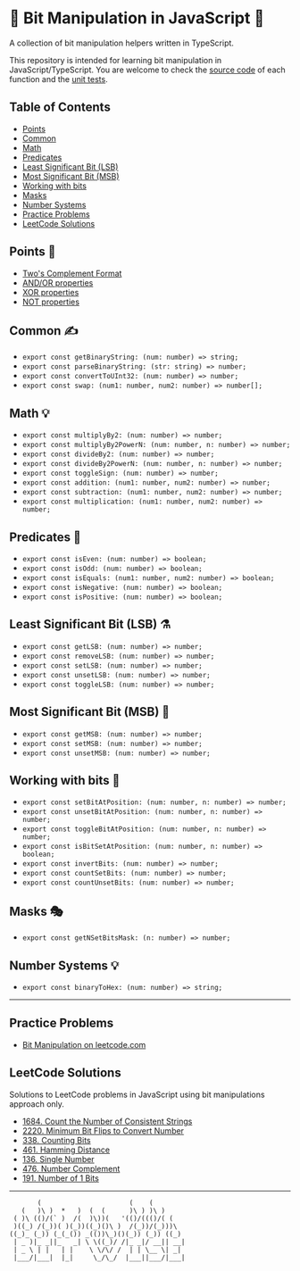 # 🌟 Bit Manipulation in JavaScript 🌟
A collection of bit manipulation helpers written in TypeScript.

This repository is intended for learning bit manipulation in JavaScript/TypeScript.
You are welcome to check the [source code](https://github.com/mzusin/js-bit-manipulation/tree/main/src/core) of each function and the [unit tests](https://github.com/mzusin/js-bit-manipulation/tree/main/test).

## Table of Contents
- [Points](#points-)
- [Common](#common-️)
- [Math](#math-)
- [Predicates](#predicates-)
- [Least Significant Bit (LSB)](#least-significant-bit-lsb-%EF%B8%8F)
- [Most Significant Bit (MSB)](#most-significant-bit-msb-)
- [Working with bits](#working-with-bits-)
- [Masks](#masks-)
- [Number Systems](#number-systems-)
- [Practice Problems](#practice-problems)
- [LeetCode Solutions](#leetcode-solutions)

## Points 📌
- [Two's Complement Format](https://github.com/mzusin/js-bit-manipulation/blob/main/README/Two's%20Complement%20Format.md)
- [AND/OR properties](https://github.com/mzusin/js-bit-manipulation/blob/main/README/AND-OR.md)
- [XOR properties](https://github.com/mzusin/js-bit-manipulation/blob/main/README/XOR.md)
- [NOT properties](https://github.com/mzusin/js-bit-manipulation/blob/main/README/NOT.md)

## Common ✍️
- `export const getBinaryString: (num: number) => string;`
- `export const parseBinaryString: (str: string) => number;`
- `export const convertToUInt32: (num: number) => number;`
- `export const swap: (num1: number, num2: number) => number[];`

## Math 💡
- `export const multiplyBy2: (num: number) => number;`
- `export const multiplyBy2PowerN: (num: number, n: number) => number;`
- `export const divideBy2: (num: number) => number;`
- `export const divideBy2PowerN: (num: number, n: number) => number;`
- `export const toggleSign: (num: number) => number;`
- `export const addition: (num1: number, num2: number) => number;`
- `export const subtraction: (num1: number, num2: number) => number;`
- `export const multiplication: (num1: number, num2: number) => number;`

## Predicates 🔬
- `export const isEven: (num: number) => boolean;`
- `export const isOdd: (num: number) => boolean;`
- `export const isEquals: (num1: number, num2: number) => boolean;`
- `export const isNegative: (num: number) => boolean;`
- `export const isPositive: (num: number) => boolean;`

## Least Significant Bit (LSB) ⚗️
- `export const getLSB: (num: number) => number;`
- `export const removeLSB: (num: number) => number;`
- `export const setLSB: (num: number) => number;`
- `export const unsetLSB: (num: number) => number;`
- `export const toggleLSB: (num: number) => number;`

## Most Significant Bit (MSB) 🤔
- `export const getMSB: (num: number) => number;`
- `export const setMSB: (num: number) => number;`
- `export const unsetMSB: (num: number) => number;`

## Working with bits 🧩
- `export const setBitAtPosition: (num: number, n: number) => number;`
- `export const unsetBitAtPosition: (num: number, n: number) => number;`
- `export const toggleBitAtPosition: (num: number, n: number) => number;`
- `export const isBitSetAtPosition: (num: number, n: number) => boolean;`
- `export const invertBits: (num: number) => number;`
- `export const countSetBits: (num: number) => number;`
- `export const countUnsetBits: (num: number) => number;`

## Masks 🎭
- `export const getNSetBitsMask: (n: number) => number;`

## Number Systems 💡
- `export const binaryToHex: (num: number) => string;`

------------------------

## Practice Problems
- [Bit Manipulation on leetcode.com](https://leetcode.com/tag/bit-manipulation/)

## LeetCode Solutions
Solutions to LeetCode problems in JavaScript using bit manipulations approach only.
- [1684. Count the Number of Consistent Strings](https://leetcode.com/problems/count-the-number-of-consistent-strings/solutions/3646136/javascript-bit-manipulation-with-comments-9982/)
- [2220. Minimum Bit Flips to Convert Number](https://leetcode.com/problems/minimum-bit-flips-to-convert-number/solutions/3649410/javascript-bit-manipulation/)
- [338. Counting Bits](https://leetcode.com/problems/counting-bits/solutions/3657019/javascript-bit-manipulation/)
- [461. Hamming Distance](https://leetcode.com/problems/hamming-distance/solutions/3660282/javascript-bit-manipulation/)
- [136. Single Number](https://leetcode.com/problems/single-number/solutions/2007647/javascript-xor/)
- [476. Number Complement](https://leetcode.com/problems/number-complement/solutions/3660762/javascript-99-42/)
- [191. Number of 1 Bits](https://leetcode.com/problems/number-of-1-bits/solutions/3665456/javascript-3-solutions/)

--------------

``` 
       (                      (    (         
   (   )\ )  *   )  (  (      )\ ) )\ )      
 ( )\ (()/(` )  /(  )\))(   '(()/((()/( (    
 )((_) /(_))( )(_))((_)()\ )  /(_))/(_)))\   
((_)_ (_)) (_(_()) _(())\_)()(_)) (_)) ((_)  
 | _ )|_ _||_   _| \ \((_)/ /|_ _|/ __|| __| 
 | _ \ | |   | |    \ \/\/ /  | | \__ \| _|  
 |___/|___|  |_|     \_/\_/  |___||___/|___| 
```  































































































































































































































































































































